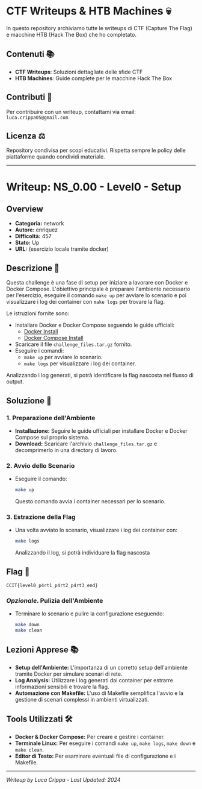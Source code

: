# CTF Writeups & HTB Machines 💀

In questo repository archiviamo tutte le writeups di CTF (Capture The Flag) e macchine HTB (Hack The Box) che ho completato.

## Contenuti 📚
- **CTF Writeups**: Soluzioni dettagliate delle sfide CTF
- **HTB Machines**: Guide complete per le macchine Hack The Box

## Contributi 🤝
Per contribuire con un writeup, contattami via email: `luca.crippa05@gmail.com`

## Licenza ⚖️
Repository condivisa per scopi educativi. Rispetta sempre le policy delle piattaforme quando condividi materiale.

---

# Writeup: NS_0.00 - Level0 - Setup

## Overview
- **Categoria:** network
- **Autore:** enriquez
- **Difficoltà:** 457
- **Stato:** Up
- **URL:** (esercizio locale tramite docker)

## Descrizione 📝
Questa challenge è una fase di setup per iniziare a lavorare con Docker e Docker Compose. L'obiettivo principale è preparare l'ambiente necessario per l'esercizio, eseguire il comando `make up` per avviare lo scenario e poi visualizzare i log dei container con `make logs` per trovare la flag.

Le istruzioni fornite sono:
- Installare Docker e Docker Compose seguendo le guide ufficiali:
  - [Docker Install](https://docs.docker.com/engine/install/)
  - [Docker Compose Install](https://docs.docker.com/compose/install/)
- Scaricare il file `challenge_files.tar.gz` fornito.
- Eseguire i comandi:
  - `make up` per avviare lo scenario.
  - `make logs` per visualizzare i log dei container.

Analizzando i log generati, si potrà identificare la flag nascosta nel flusso di output.

## Soluzione 🎯

### 1. Preparazione dell'Ambiente
- **Installazione:** Seguire le guide ufficiali per installare Docker e Docker Compose sul proprio sistema.
- **Download:** Scaricare l'archivio `challenge_files.tar.gz` e decomprimerlo in una directory di lavoro.

### 2. Avvio dello Scenario
- Eseguire il comando:
  ```bash
  make up
  ```
  Questo comando avvia i container necessari per lo scenario.

### 3. Estrazione della Flag
- Una volta avviato lo scenario, visualizzare i log dei container con:
  ```bash
  make logs
  ```
  Analizzando il log, si potrà individuare la flag nascosta

## Flag 🏁
```
CCIT{level0_p4rt1_p4rt2_p4rt3_end}
```

### *Opzionale*. Pulizia dell'Ambiente
- Terminare lo scenario e pulire la configurazione eseguendo:
  ```bash
  make down
  make clean
  ```

## Lezioni Apprese 📚
- **Setup dell'Ambiente:** L'importanza di un corretto setup dell'ambiente tramite Docker per simulare scenari di rete.
- **Log Analysis:** Utilizzare i log generati dai container per estrarre informazioni sensibili e trovare la flag.
- **Automazione con Makefile:** L'uso di Makefile semplifica l'avvio e la gestione di scenari complessi in ambienti virtualizzati.

## Tools Utilizzati 🛠️
- **Docker & Docker Compose:** Per creare e gestire i container.
- **Terminale Linux:** Per eseguire i comandi `make up`, `make logs`, `make down` e `make clean`.
- **Editor di Testo:** Per esaminare eventuali file di configurazione e i Makefile.

---

*Writeup by Luca Crippa - Last Updated: 2024*

